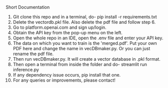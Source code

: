 <heading>Short Documentation<heading>

1. Git clone this repo and in a terminal, do- pip install -r requirements.txt
2. Delete the vectordb.pkl file. Also delete the pdf file and follow step 6.
3. Go to platform.openai.com and sign up/login.
4. Obtain the API key from the pop-up menu on the left.
5. Open the whole repo in an IDE, open the .env file and enter your API key. 
6. The data on which you want to train is the 'merged.pdf'. Put your own PDF here and change the name in vecDBmaker.py. Or you can just rename the pdf file.
7. Then run vecDBmaker.py. It will create a vector database in .pkl format.
8. Then open a terminal from inside the folder and do- streamlit run inference.py
9. If any dependency issue occurs, pip install that one.
10. For any queries or improvements, please contact!
